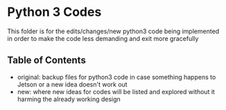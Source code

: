 # Python 3 Codes

This folder is for the edits/changes/new python3 code being implemented in order to make the code less demanding and exit more gracefully

## Table of Contents
- original: backup files for python3 code in case something happens to Jetson or a new idea doesn't work out
- new: where new ideas for codes will be listed and explored without it harming the already working design
